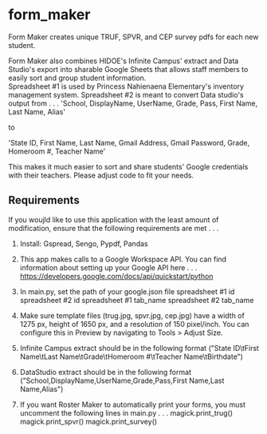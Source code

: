# form_maker
Form Maker creates unique TRUF, SPVR, and CEP survey pdfs for each new student.  

Form Maker also combines HIDOE's Infinite Campus' extract and Data Studio's export into sharable Google Sheets that allows staff members to easily sort and group student information.  
Spreadsheet #1 is used by Princess Nahienaena Elementary's inventory management system.  Spreadsheet #2 is meant to convert Data studio's output from . . .
'School, DisplayName, UserName, Grade, Pass, First Name, Last Name, Alias' 

to 

'State ID, First Name, Last Name, Gmail Address, Gmail Password, Grade, Homeroom #, Teacher Name'

This makes it much easier to sort and share students' Google credentials with their teachers. Please adjust code to fit your needs. 

## Requirements
If you woujld like to use this application with the least amount of modification, ensure that the following requirements are met . . .
1.  Install:
        Gspread,
        Sengo,
        Pypdf,
        Pandas

2.  This app makes calls to a Google Workspace API. You can find information about setting up your Google API here . . .
    https://developers.google.com/docs/api/quickstart/python

3.  In main.py, set the path of your
        google.json file
        spreadsheet #1 id
        spreadsheet #2 id
        spreadsheet #1 tab_name
        spreadsheet #2 tab_name

4.  Make sure template files (trug.jpg, spvr.jpg, cep.jpg) have a width of 1275 px, height of 1650 px, and a resolution of 150 pixel/inch.
    You can configure this in Preview by navigating to Tools > Adjust Size.

5.  Infinite Campus extract should be in the following format ("State ID\tFirst Name\tLast Name\tGrade\tHomeroom #\tTeacher Name\tBirthdate")

6.  DataStudio extract should be in the following format ("School,DisplayName,UserName,Grade,Pass,First Name,Last Name,Alias")

7.  If you want Roster Maker to automatically print your forms, you must uncomment the following lines in main.py . . .
        magick.print_trug()
        magick.print_spvr()
        magick.print_survey()
